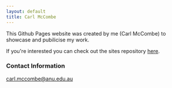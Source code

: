 ```yaml
---
layout: default
title: Carl McCombe
---
```


This Github Pages website was created by me (Carl McCombe) to showcase and pubilicise my work.

If you're interested you can check out the sites repository [here](https://github.com/Carl-McCombe/Carl-McCombe.github.io).

### Contact Information

carl.mccombe@anu.edu.au
